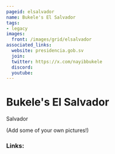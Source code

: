 ```yaml
---
pageid: elsalvador
name: Bukele's El Salvador
tags: 
- legacy
images:
  front: /images/grid/elsalvador
associated_links:
  website: presidencia.gob.sv
  join: 
  twitter: https://x.com/nayibbukele
  discord: 
  youtube:
---
```


# Bukele's El Salvador

Salvador

(Add some of your own pictures!)

### Links:


